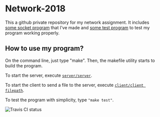 # Network-2018
This a github private repository for my network assignment.
It includes [some socket program](/src) that I've made and [some test program](/test/tc_generator.py) to test my program working properly.

## How to use my program?
 On the command line, just type "make".
 Then, the makefile utility starts to build the program.

 To start the server, execute [``server/server``](/src/server.c).

 To start the client to send a file to the server, execute [``client/client filepath``](/src/client.c).

 To test the program with simplicity, type ``"make test"``.

![Travis CI status](https://travis-ci.org/hgs3896/Network-2018.svg?branch=master)